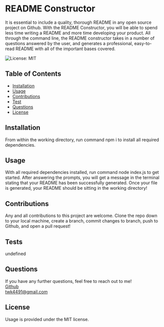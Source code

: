# README Constructor
It is essential to include a quality, thorough README in any open source project on Github.  With the README Constructor, you will be able to spend less time writing a README and more time developing your product.  All through the command line, the README constructor takes in a number of questions answered by the user, and generates a professional, easy-to-read README with all of the important bases covered.

![License: MIT](https://img.shields.io/badge/License-MIT-yellow.svg)

## Table of Contents
* [Installation](#installation)
* [Usage](#usage)
* [Contributions](#contributions)
* [Test](#test)
* [Questions](#questions)
* [License](#license)


## Installation
From within the working directory, run command npm i to install all required dependencies.

## Usage
With all required dependencies installed, run command node index.js to get started.  After answering the prompts, you will get a message in the terminal stating that your README has been successfully generated.  Once your file is generated, your README should be sitting in the working directory!

## Contributions
Any and all contributions to this project are welcome.  Clone the repo down to your local machine, create a branch, commit changes to branch, push to Github, and open a pull request!

## Tests
undefined

## Questions
If you have any further questions, feel free to reach out to me! <br>
<a href='https://www.github.com/twkirkpatrick'>Github</a> <br>
<a href='mailto:twk4491@gmail.com'>twk4491@gmail.com</a>

## License
Usage is provided under the MIT license.
    
    
    
    